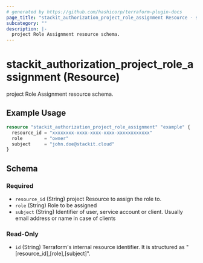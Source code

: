 ```yaml
---
# generated by https://github.com/hashicorp/terraform-plugin-docs
page_title: "stackit_authorization_project_role_assignment Resource - stackit"
subcategory: ""
description: |-
  project Role Assignment resource schema.
---
```


# stackit_authorization_project_role_assignment (Resource)

project Role Assignment resource schema.

## Example Usage

```terraform
resource "stackit_authorization_project_role_assignment" "example" {
  resource_id = "xxxxxxxx-xxxx-xxxx-xxxx-xxxxxxxxxxxx"
  role        = "owner"
  subject     = "john.doe@stackit.cloud"
}
```

<!-- schema generated by tfplugindocs -->
## Schema

### Required

- `resource_id` (String) project Resource to assign the role to.
- `role` (String) Role to be assigned
- `subject` (String) Identifier of user, service account or client. Usually email address or name in case of clients

### Read-Only

- `id` (String) Terraform's internal resource identifier. It is structured as "[resource_id],[role],[subject]".
